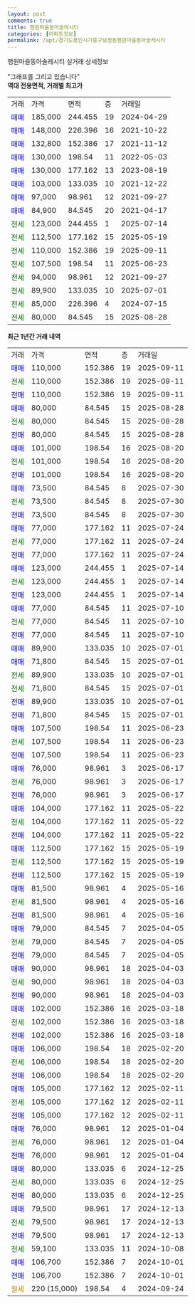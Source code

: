 ```yaml
---
layout: post
comments: true
title: 행원마을동아솔레시티
categories: [아파트정보]
permalink: /apt/경기도용인시기흥구보정동행원마을동아솔레시티
---
```


행원마을동아솔레시티 실거래 상세정보

<script type="text/javascript">
  google.charts.load('current', {'packages':['line', 'corechart']});
  google.charts.setOnLoadCallback(drawChart);

  function drawChart() {
    var data = new google.visualization.DataTable();
    data.addColumn('date', '거래일');
    data.addColumn('number', "매매");
    data.addColumn('number', "전세");
    data.addColumn('number', "전매");

    data.addRows([[new Date(Date.parse("2025-09-11")), 110000, null, null], [new Date(Date.parse("2025-09-11")), null, 110000, null], [new Date(Date.parse("2025-09-11")), null, null, 110000], [new Date(Date.parse("2025-08-28")), 80000, null, null], [new Date(Date.parse("2025-08-28")), null, 80000, null], [new Date(Date.parse("2025-08-28")), null, null, 80000], [new Date(Date.parse("2025-08-20")), 101000, null, null], [new Date(Date.parse("2025-08-20")), null, 101000, null], [new Date(Date.parse("2025-08-20")), null, null, 101000], [new Date(Date.parse("2025-07-30")), 73500, null, null], [new Date(Date.parse("2025-07-30")), null, 73500, null], [new Date(Date.parse("2025-07-30")), null, null, 73500], [new Date(Date.parse("2025-07-24")), 77000, null, null], [new Date(Date.parse("2025-07-24")), null, 77000, null], [new Date(Date.parse("2025-07-24")), null, null, 77000], [new Date(Date.parse("2025-07-14")), 123000, null, null], [new Date(Date.parse("2025-07-14")), null, 123000, null], [new Date(Date.parse("2025-07-14")), null, null, 123000], [new Date(Date.parse("2025-07-10")), 77000, null, null], [new Date(Date.parse("2025-07-10")), null, 77000, null], [new Date(Date.parse("2025-07-10")), null, null, 77000], [new Date(Date.parse("2025-07-01")), 89900, null, null], [new Date(Date.parse("2025-07-01")), 71800, null, null], [new Date(Date.parse("2025-07-01")), null, 89900, null], [new Date(Date.parse("2025-07-01")), null, 71800, null], [new Date(Date.parse("2025-07-01")), null, null, 89900], [new Date(Date.parse("2025-07-01")), null, null, 71800], [new Date(Date.parse("2025-06-23")), 107500, null, null], [new Date(Date.parse("2025-06-23")), null, 107500, null], [new Date(Date.parse("2025-06-23")), null, null, 107500], [new Date(Date.parse("2025-06-17")), 76000, null, null], [new Date(Date.parse("2025-06-17")), null, 76000, null], [new Date(Date.parse("2025-06-17")), null, null, 76000], [new Date(Date.parse("2025-05-22")), 104000, null, null], [new Date(Date.parse("2025-05-22")), null, 104000, null], [new Date(Date.parse("2025-05-22")), null, null, 104000], [new Date(Date.parse("2025-05-19")), 112500, null, null], [new Date(Date.parse("2025-05-19")), null, 112500, null], [new Date(Date.parse("2025-05-19")), null, null, 112500], [new Date(Date.parse("2025-05-16")), 81500, null, null], [new Date(Date.parse("2025-05-16")), null, 81500, null], [new Date(Date.parse("2025-05-16")), null, null, 81500], [new Date(Date.parse("2025-04-05")), 79000, null, null], [new Date(Date.parse("2025-04-05")), null, 79000, null], [new Date(Date.parse("2025-04-05")), null, null, 79000], [new Date(Date.parse("2025-04-03")), 90000, null, null], [new Date(Date.parse("2025-04-03")), null, 90000, null], [new Date(Date.parse("2025-04-03")), null, null, 90000], [new Date(Date.parse("2025-03-18")), 102000, null, null], [new Date(Date.parse("2025-03-18")), null, 102000, null], [new Date(Date.parse("2025-03-18")), null, null, 102000], [new Date(Date.parse("2025-02-20")), 106000, null, null], [new Date(Date.parse("2025-02-20")), null, 106000, null], [new Date(Date.parse("2025-02-20")), null, null, 106000], [new Date(Date.parse("2025-02-11")), 105000, null, null], [new Date(Date.parse("2025-02-11")), null, 105000, null], [new Date(Date.parse("2025-02-11")), null, null, 105000], [new Date(Date.parse("2025-01-04")), 76000, null, null], [new Date(Date.parse("2025-01-04")), null, 76000, null], [new Date(Date.parse("2025-01-04")), null, null, 76000], [new Date(Date.parse("2024-12-25")), 80000, null, null], [new Date(Date.parse("2024-12-25")), null, 80000, null], [new Date(Date.parse("2024-12-25")), null, null, 80000], [new Date(Date.parse("2024-12-13")), 79500, null, null], [new Date(Date.parse("2024-12-13")), null, 79500, null], [new Date(Date.parse("2024-12-13")), null, null, 79500], [new Date(Date.parse("2024-10-08")), null, 59100, null], [new Date(Date.parse("2024-10-01")), 106700, null, null], [new Date(Date.parse("2024-10-01")), null, null, 106700], [new Date(Date.parse("2024-09-24")), null, null, null]]);

    var options = {
      hAxis: {
        format: 'yyyy/MM/dd'
      },    
      lineWidth: 0,
      pointsVisible: true,    
      title: '최근 1년간 유형별 실거래가 분포',
      legend: { position: 'bottom' }
    };

    var formatter = new google.visualization.NumberFormat({pattern:'###,###'} );
    formatter.format(data, 1);
    formatter.format(data, 2);
    
    setTimeout(function() {
        var chart = new google.visualization.LineChart(document.getElementById('columnchart_material'));
        chart.draw(data, (options));
        document.getElementById('loading').style.display = 'none';
    }, 200);
  }
</script>


<div id="loading" style="z-index:20; display: block; margin-left: 0px">"그래프를 그리고 있습니다"</div>
<div id="columnchart_material" style="width: 95%; margin-left: 0px; display: block"></div>
<!-- contents start -->
<b>역대 전용면적, 거래별 최고가</b>
<table class="sortable">
    <tr>
      <td>거래</td>
      <td>가격</td>
      <td>면적</td>
      <td>층</td>
      <td>거래일</td>
    </tr>
        <tr>
          <td><a style="color: blue">매매</a></td>
          <td>185,000</td>
          <td>244.455</td>
          <td>19</td>
          <td>2024-04-29</td>
        </tr>            <tr>
          <td><a style="color: blue">매매</a></td>
          <td>148,000</td>
          <td>226.396</td>
          <td>16</td>
          <td>2021-10-22</td>
        </tr>            <tr>
          <td><a style="color: blue">매매</a></td>
          <td>132,800</td>
          <td>152.386</td>
          <td>17</td>
          <td>2021-11-12</td>
        </tr>            <tr>
          <td><a style="color: blue">매매</a></td>
          <td>130,000</td>
          <td>198.54</td>
          <td>11</td>
          <td>2022-05-03</td>
        </tr>            <tr>
          <td><a style="color: blue">매매</a></td>
          <td>130,000</td>
          <td>177.162</td>
          <td>13</td>
          <td>2023-08-19</td>
        </tr>            <tr>
          <td><a style="color: blue">매매</a></td>
          <td>103,000</td>
          <td>133.035</td>
          <td>10</td>
          <td>2021-12-22</td>
        </tr>            <tr>
          <td><a style="color: blue">매매</a></td>
          <td>97,000</td>
          <td>98.961</td>
          <td>12</td>
          <td>2021-09-27</td>
        </tr>            <tr>
          <td><a style="color: blue">매매</a></td>
          <td>84,900</td>
          <td>84.545</td>
          <td>20</td>
          <td>2021-04-17</td>
        </tr>        
        <tr>
              <td><a style="color: darkgreen">전세</a></td>
              <td>123,000</td>
              <td>244.455</td>
              <td>1</td>
              <td>2025-07-14</td>
            </tr>            <tr>
              <td><a style="color: darkgreen">전세</a></td>
              <td>112,500</td>
              <td>177.162</td>
              <td>15</td>
              <td>2025-05-19</td>
            </tr>            <tr>
              <td><a style="color: darkgreen">전세</a></td>
              <td>110,000</td>
              <td>152.386</td>
              <td>19</td>
              <td>2025-09-11</td>
            </tr>            <tr>
              <td><a style="color: darkgreen">전세</a></td>
              <td>107,500</td>
              <td>198.54</td>
              <td>11</td>
              <td>2025-06-23</td>
            </tr>            <tr>
              <td><a style="color: darkgreen">전세</a></td>
              <td>94,000</td>
              <td>98.961</td>
              <td>12</td>
              <td>2021-09-27</td>
            </tr>            <tr>
              <td><a style="color: darkgreen">전세</a></td>
              <td>89,900</td>
              <td>133.035</td>
              <td>10</td>
              <td>2025-07-01</td>
            </tr>            <tr>
              <td><a style="color: darkgreen">전세</a></td>
              <td>85,000</td>
              <td>226.396</td>
              <td>4</td>
              <td>2024-07-15</td>
            </tr>            <tr>
              <td><a style="color: darkgreen">전세</a></td>
              <td>80,000</td>
              <td>84.545</td>
              <td>15</td>
              <td>2025-08-28</td>
            </tr>        
    
</table>

<b>최근 1년간 거래 내역</b>

<table class="sortable">
    <tr>
      <td>거래</td>
      <td>가격</td>
      <td>면적</td>
      <td>층</td>
      <td>거래일</td>
    </tr>
    <tr>
      <td><a style="color: blue">매매</a></td>
      <td>110,000</td>
      <td>152.386</td>
      <td>19</td>
      <td>2025-09-11</td>
    </tr>          <tr>
      <td><a style="color: darkgreen">전세</a></td>
      <td>110,000</td>
      <td>152.386</td>
      <td>19</td>
      <td>2025-09-11</td>
    </tr>          <tr>
      <td><a style="color: darkblue">전매</a></td>
      <td>110,000</td>
      <td>152.386</td>
      <td>19</td>
      <td>2025-09-11</td>
    </tr>          <tr>
      <td><a style="color: blue">매매</a></td>
      <td>80,000</td>
      <td>84.545</td>
      <td>15</td>
      <td>2025-08-28</td>
    </tr>          <tr>
      <td><a style="color: darkgreen">전세</a></td>
      <td>80,000</td>
      <td>84.545</td>
      <td>15</td>
      <td>2025-08-28</td>
    </tr>          <tr>
      <td><a style="color: darkblue">전매</a></td>
      <td>80,000</td>
      <td>84.545</td>
      <td>15</td>
      <td>2025-08-28</td>
    </tr>          <tr>
      <td><a style="color: blue">매매</a></td>
      <td>101,000</td>
      <td>198.54</td>
      <td>16</td>
      <td>2025-08-20</td>
    </tr>          <tr>
      <td><a style="color: darkgreen">전세</a></td>
      <td>101,000</td>
      <td>198.54</td>
      <td>16</td>
      <td>2025-08-20</td>
    </tr>          <tr>
      <td><a style="color: darkblue">전매</a></td>
      <td>101,000</td>
      <td>198.54</td>
      <td>16</td>
      <td>2025-08-20</td>
    </tr>          <tr>
      <td><a style="color: blue">매매</a></td>
      <td>73,500</td>
      <td>84.545</td>
      <td>8</td>
      <td>2025-07-30</td>
    </tr>          <tr>
      <td><a style="color: darkgreen">전세</a></td>
      <td>73,500</td>
      <td>84.545</td>
      <td>8</td>
      <td>2025-07-30</td>
    </tr>          <tr>
      <td><a style="color: darkblue">전매</a></td>
      <td>73,500</td>
      <td>84.545</td>
      <td>8</td>
      <td>2025-07-30</td>
    </tr>          <tr>
      <td><a style="color: blue">매매</a></td>
      <td>77,000</td>
      <td>177.162</td>
      <td>11</td>
      <td>2025-07-24</td>
    </tr>          <tr>
      <td><a style="color: darkgreen">전세</a></td>
      <td>77,000</td>
      <td>177.162</td>
      <td>11</td>
      <td>2025-07-24</td>
    </tr>          <tr>
      <td><a style="color: darkblue">전매</a></td>
      <td>77,000</td>
      <td>177.162</td>
      <td>11</td>
      <td>2025-07-24</td>
    </tr>          <tr>
      <td><a style="color: blue">매매</a></td>
      <td>123,000</td>
      <td>244.455</td>
      <td>1</td>
      <td>2025-07-14</td>
    </tr>          <tr>
      <td><a style="color: darkgreen">전세</a></td>
      <td>123,000</td>
      <td>244.455</td>
      <td>1</td>
      <td>2025-07-14</td>
    </tr>          <tr>
      <td><a style="color: darkblue">전매</a></td>
      <td>123,000</td>
      <td>244.455</td>
      <td>1</td>
      <td>2025-07-14</td>
    </tr>          <tr>
      <td><a style="color: blue">매매</a></td>
      <td>77,000</td>
      <td>84.545</td>
      <td>11</td>
      <td>2025-07-10</td>
    </tr>          <tr>
      <td><a style="color: darkgreen">전세</a></td>
      <td>77,000</td>
      <td>84.545</td>
      <td>11</td>
      <td>2025-07-10</td>
    </tr>          <tr>
      <td><a style="color: darkblue">전매</a></td>
      <td>77,000</td>
      <td>84.545</td>
      <td>11</td>
      <td>2025-07-10</td>
    </tr>          <tr>
      <td><a style="color: blue">매매</a></td>
      <td>89,900</td>
      <td>133.035</td>
      <td>10</td>
      <td>2025-07-01</td>
    </tr>          <tr>
      <td><a style="color: blue">매매</a></td>
      <td>71,800</td>
      <td>84.545</td>
      <td>15</td>
      <td>2025-07-01</td>
    </tr>          <tr>
      <td><a style="color: darkgreen">전세</a></td>
      <td>89,900</td>
      <td>133.035</td>
      <td>10</td>
      <td>2025-07-01</td>
    </tr>          <tr>
      <td><a style="color: darkgreen">전세</a></td>
      <td>71,800</td>
      <td>84.545</td>
      <td>15</td>
      <td>2025-07-01</td>
    </tr>          <tr>
      <td><a style="color: darkblue">전매</a></td>
      <td>89,900</td>
      <td>133.035</td>
      <td>10</td>
      <td>2025-07-01</td>
    </tr>          <tr>
      <td><a style="color: darkblue">전매</a></td>
      <td>71,800</td>
      <td>84.545</td>
      <td>15</td>
      <td>2025-07-01</td>
    </tr>          <tr>
      <td><a style="color: blue">매매</a></td>
      <td>107,500</td>
      <td>198.54</td>
      <td>11</td>
      <td>2025-06-23</td>
    </tr>          <tr>
      <td><a style="color: darkgreen">전세</a></td>
      <td>107,500</td>
      <td>198.54</td>
      <td>11</td>
      <td>2025-06-23</td>
    </tr>          <tr>
      <td><a style="color: darkblue">전매</a></td>
      <td>107,500</td>
      <td>198.54</td>
      <td>11</td>
      <td>2025-06-23</td>
    </tr>          <tr>
      <td><a style="color: blue">매매</a></td>
      <td>76,000</td>
      <td>98.961</td>
      <td>3</td>
      <td>2025-06-17</td>
    </tr>          <tr>
      <td><a style="color: darkgreen">전세</a></td>
      <td>76,000</td>
      <td>98.961</td>
      <td>3</td>
      <td>2025-06-17</td>
    </tr>          <tr>
      <td><a style="color: darkblue">전매</a></td>
      <td>76,000</td>
      <td>98.961</td>
      <td>3</td>
      <td>2025-06-17</td>
    </tr>          <tr>
      <td><a style="color: blue">매매</a></td>
      <td>104,000</td>
      <td>177.162</td>
      <td>11</td>
      <td>2025-05-22</td>
    </tr>          <tr>
      <td><a style="color: darkgreen">전세</a></td>
      <td>104,000</td>
      <td>177.162</td>
      <td>11</td>
      <td>2025-05-22</td>
    </tr>          <tr>
      <td><a style="color: darkblue">전매</a></td>
      <td>104,000</td>
      <td>177.162</td>
      <td>11</td>
      <td>2025-05-22</td>
    </tr>          <tr>
      <td><a style="color: blue">매매</a></td>
      <td>112,500</td>
      <td>177.162</td>
      <td>15</td>
      <td>2025-05-19</td>
    </tr>          <tr>
      <td><a style="color: darkgreen">전세</a></td>
      <td>112,500</td>
      <td>177.162</td>
      <td>15</td>
      <td>2025-05-19</td>
    </tr>          <tr>
      <td><a style="color: darkblue">전매</a></td>
      <td>112,500</td>
      <td>177.162</td>
      <td>15</td>
      <td>2025-05-19</td>
    </tr>          <tr>
      <td><a style="color: blue">매매</a></td>
      <td>81,500</td>
      <td>98.961</td>
      <td>4</td>
      <td>2025-05-16</td>
    </tr>          <tr>
      <td><a style="color: darkgreen">전세</a></td>
      <td>81,500</td>
      <td>98.961</td>
      <td>4</td>
      <td>2025-05-16</td>
    </tr>          <tr>
      <td><a style="color: darkblue">전매</a></td>
      <td>81,500</td>
      <td>98.961</td>
      <td>4</td>
      <td>2025-05-16</td>
    </tr>          <tr>
      <td><a style="color: blue">매매</a></td>
      <td>79,000</td>
      <td>84.545</td>
      <td>7</td>
      <td>2025-04-05</td>
    </tr>          <tr>
      <td><a style="color: darkgreen">전세</a></td>
      <td>79,000</td>
      <td>84.545</td>
      <td>7</td>
      <td>2025-04-05</td>
    </tr>          <tr>
      <td><a style="color: darkblue">전매</a></td>
      <td>79,000</td>
      <td>84.545</td>
      <td>7</td>
      <td>2025-04-05</td>
    </tr>          <tr>
      <td><a style="color: blue">매매</a></td>
      <td>90,000</td>
      <td>98.961</td>
      <td>18</td>
      <td>2025-04-03</td>
    </tr>          <tr>
      <td><a style="color: darkgreen">전세</a></td>
      <td>90,000</td>
      <td>98.961</td>
      <td>18</td>
      <td>2025-04-03</td>
    </tr>          <tr>
      <td><a style="color: darkblue">전매</a></td>
      <td>90,000</td>
      <td>98.961</td>
      <td>18</td>
      <td>2025-04-03</td>
    </tr>          <tr>
      <td><a style="color: blue">매매</a></td>
      <td>102,000</td>
      <td>152.386</td>
      <td>16</td>
      <td>2025-03-18</td>
    </tr>          <tr>
      <td><a style="color: darkgreen">전세</a></td>
      <td>102,000</td>
      <td>152.386</td>
      <td>16</td>
      <td>2025-03-18</td>
    </tr>          <tr>
      <td><a style="color: darkblue">전매</a></td>
      <td>102,000</td>
      <td>152.386</td>
      <td>16</td>
      <td>2025-03-18</td>
    </tr>          <tr>
      <td><a style="color: blue">매매</a></td>
      <td>106,000</td>
      <td>198.54</td>
      <td>18</td>
      <td>2025-02-20</td>
    </tr>          <tr>
      <td><a style="color: darkgreen">전세</a></td>
      <td>106,000</td>
      <td>198.54</td>
      <td>18</td>
      <td>2025-02-20</td>
    </tr>          <tr>
      <td><a style="color: darkblue">전매</a></td>
      <td>106,000</td>
      <td>198.54</td>
      <td>18</td>
      <td>2025-02-20</td>
    </tr>          <tr>
      <td><a style="color: blue">매매</a></td>
      <td>105,000</td>
      <td>177.162</td>
      <td>12</td>
      <td>2025-02-11</td>
    </tr>          <tr>
      <td><a style="color: darkgreen">전세</a></td>
      <td>105,000</td>
      <td>177.162</td>
      <td>12</td>
      <td>2025-02-11</td>
    </tr>          <tr>
      <td><a style="color: darkblue">전매</a></td>
      <td>105,000</td>
      <td>177.162</td>
      <td>12</td>
      <td>2025-02-11</td>
    </tr>          <tr>
      <td><a style="color: blue">매매</a></td>
      <td>76,000</td>
      <td>98.961</td>
      <td>12</td>
      <td>2025-01-04</td>
    </tr>          <tr>
      <td><a style="color: darkgreen">전세</a></td>
      <td>76,000</td>
      <td>98.961</td>
      <td>12</td>
      <td>2025-01-04</td>
    </tr>          <tr>
      <td><a style="color: darkblue">전매</a></td>
      <td>76,000</td>
      <td>98.961</td>
      <td>12</td>
      <td>2025-01-04</td>
    </tr>          <tr>
      <td><a style="color: blue">매매</a></td>
      <td>80,000</td>
      <td>133.035</td>
      <td>6</td>
      <td>2024-12-25</td>
    </tr>          <tr>
      <td><a style="color: darkgreen">전세</a></td>
      <td>80,000</td>
      <td>133.035</td>
      <td>6</td>
      <td>2024-12-25</td>
    </tr>          <tr>
      <td><a style="color: darkblue">전매</a></td>
      <td>80,000</td>
      <td>133.035</td>
      <td>6</td>
      <td>2024-12-25</td>
    </tr>          <tr>
      <td><a style="color: blue">매매</a></td>
      <td>79,500</td>
      <td>98.961</td>
      <td>17</td>
      <td>2024-12-13</td>
    </tr>          <tr>
      <td><a style="color: darkgreen">전세</a></td>
      <td>79,500</td>
      <td>98.961</td>
      <td>17</td>
      <td>2024-12-13</td>
    </tr>          <tr>
      <td><a style="color: darkblue">전매</a></td>
      <td>79,500</td>
      <td>98.961</td>
      <td>17</td>
      <td>2024-12-13</td>
    </tr>          <tr>
      <td><a style="color: darkgreen">전세</a></td>
      <td>59,100</td>
      <td>133.035</td>
      <td>11</td>
      <td>2024-10-08</td>
    </tr>          <tr>
      <td><a style="color: blue">매매</a></td>
      <td>106,700</td>
      <td>152.386</td>
      <td>7</td>
      <td>2024-10-01</td>
    </tr>          <tr>
      <td><a style="color: darkblue">전매</a></td>
      <td>106,700</td>
      <td>152.386</td>
      <td>7</td>
      <td>2024-10-01</td>
    </tr>          <tr>
      <td><a style="color: darkgoldenrod">월세</a></td>
      <td>220 (15,000)</td>
      <td>198.54</td>
      <td>4</td>
      <td>2024-09-24</td>
    </tr>      </table>
<!-- contents end -->    

